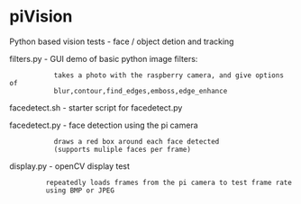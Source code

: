 piVision
========

Python based vision tests - face / object detion and tracking

filters.py - GUI demo of basic python image filters:

               takes a photo with the raspberry camera, and give options of 
               blur,contour,find_edges,emboss,edge_enhance

             
facedetect.sh - starter script for  facedetect.py

facedetect.py - face detection using the pi camera

               draws a red box around each face detected
               (supports muliple faces per frame)


display.py - openCV display test

             repeatedly loads frames from the pi camera to test frame rate
             using BMP or JPEG
